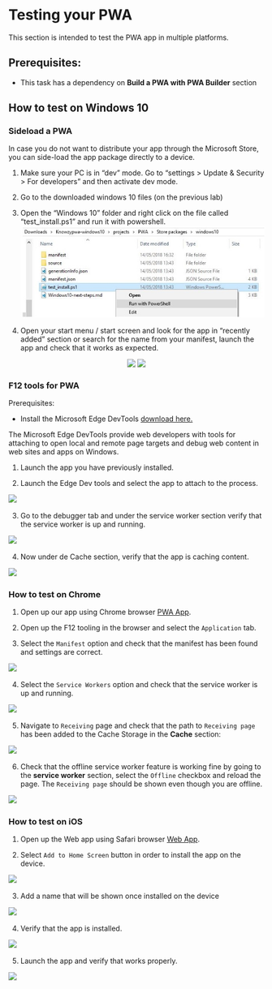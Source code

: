 
# Testing your PWA

This section is intended to test the PWA app in multiple platforms.

## Prerequisites:

- This task has a dependency on **Build a PWA with PWA Builder** section

##	How to test on Windows 10

### Sideload a PWA

In case you do not want to distribute your app through the Microsoft Store, you can side-load the app package directly to a device.

1. Make sure your PC is in “dev” mode. Go to “settings > Update & Security > For developers” and then activate dev mode.

2. Go to the downloaded windows 10 files (on the previous lab)

3. Open the “Windows 10” folder and right click on the file called “test_install.ps1” and run it with powershell.
![Provide a URL](../media/Picture37.jpg)

4. Open your start menu / start screen and look for the app in “recently added” section or search for the name from your manifest, launch the app and check that it works as expected.
<p align="center">
<img src="../pwa/media/Picture71.jpg">
<img src="../pwa/media/Picture38.png"><br>
</P>

### F12 tools for PWA

Prerequisites:
- Install the Microsoft Edge DevTools [download here.](https://www.microsoft.com/store/productId/9MZBFRMZ0MNJ)

The Microsoft Edge DevTools provide web developers with tools for attaching to open local and remote page targets and debug web content in web sites and apps on Windows.

1. Launch the app you have previously installed.

2. Launch the Edge Dev tools and select the app to attach to the process.

 <img src="../pwa/media/Picture39.png"><br>

3. Go to the debugger tab and under the service worker section verify that the service worker is up and running.

 <img src="../pwa/media/Picture40.png"><br>

4. Now under de Cache section, verify that the app is caching content.

<img src="../pwa/media/Picture41.png"><br>

###	How to test on Chrome

1. Open up our app using Chrome browser [PWA App](https://msftknowzy.azurewebsites.net/).

2. Open up the F12 tooling in the browser and select the `Application` tab.

3. Select the `Manifest` option and check that the manifest has been found and settings are correct.

<img src="../pwa/media/Picture51.png"><br>

4. Select the `Service Workers` option and check that the service worker is up and running.

<img src="../pwa/media/Picture52.png"><br>

5. Navigate to `Receiving` page and check that the path to `Receiving page` has been added to the Cache Storage in the **Cache** section:

<img src="../pwa/media/Picture53.png"><br>

6. Check that the offline service worker feature is working fine by going to the **service worker** section, select the `Offline` checkbox and reload the page. The `Receiving page` should be shown even though you are offline.

<img src="../pwa/media/Picture54.png"><br>

###	How to test on iOS

1. Open up the Web app using Safari browser [Web App](https://msftknowzy.azurewebsites.net/).

2. Select `Add to Home Screen` button in order to install the app on the device.

<img src="../pwa/media/Picture55.png"><br>

3. Add a name that will be shown once installed on the device

<img src="../pwa/media/Picture56.png"><br>

4. Verify that the app is installed.

<img src="../pwa/media/Picture57.png"><br>

5. Launch the app and verify that works properly.

<img src="../pwa/media/Picture58.png"><br>
